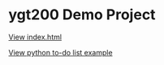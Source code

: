 # ygt200 Demo Project

[View index.html](https://jleopold28.github.io/ygt200/)

[View python to-do list example](https://jleopold28.github.io/ygt200/python)
